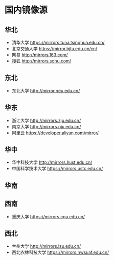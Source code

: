 # 国内镜像源
华北
--
- 清华大学 https://mirrors.tuna.tsinghua.edu.cn/
- 北京交通大学 https://mirror.bjtu.edu.cn/cn/
- 网易 http://mirrors.163.com/
- 搜狐 http://mirrors.sohu.com/


东北
--
- 东北大学 http://mirror.neu.edu.cn/


华东
--
- 浙江大学 http://mirrors.zju.edu.cn/
- 南京大学 http://mirrors.nju.edu.cn/
- 阿里云 https://developer.aliyun.com/mirror/

华中
--
- 华中科技大学 http://mirrors.hust.edu.cn/
- 中国科学技术大学 https://mirrors.ustc.edu.cn/

华南
--

西南
--
- 重庆大学 https://mirrors.cqu.edu.cn/

西北
--
- 兰州大学 http://mirrors.lzu.edu.cn/
- 西北农林科技大学 https://mirrors.nwsuaf.edu.cn/

